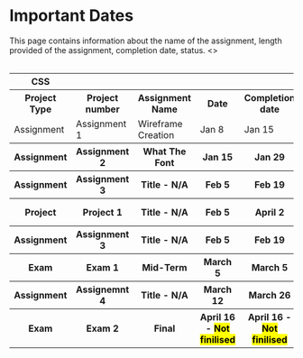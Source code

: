 <h1>Important Dates</h1>
This page contains information about the name of the assignment, length provided of the assignment, completion date, status.

<table>
  <tr>
    <>
</table>


<table>
  <tr>
    <th>CSS</th>
  </tr>
  <tr>
    <th>Project Type</th>
    <th>Project number</th>
    <th>Assignment Name</th>
    <th>Date</th>
    <th>Completion date</th>
    <th>Instructions</th>
    <th>Status</th>
    <th>Result</th>
  </tr>
  <tr>
    <td>Assignment</td>
    <td>Assignment 1</td>
    <td>Wireframe Creation</td>
    <td>Jan 8</td>
    <td>Jan 15</td>
    <td>
      <a href="https://remy-post.github.io/Education/CSS/Assignments/Assignment%201/Resources/Assignment%20One%20-%20%20Interface%20Design%20Using%20CSS.pdf" target="_blank">
        Instructions
      </a>
    </td>
    <th>Completed</th>
    <th>
      <a href="https://remy-post.github.io/Education/CSS/Assignments/Assignment%201/Wireframe.pdf" target="_blank">View</a>
    </th>
  </tr>
  <tr>
    <th>Assignment</th>
    <th>Assignment 2</th>
    <th>What The Font</th>
    <th>Jan 15</th>
    <th>Jan 29</th>
    <th>
      <a href="https://remy-post.github.io/Education/CSS/Assignments/Assignment%202/Resources/Assignment%202%20-%20%20Interface%20Design%202025.pdf" target="_blank">
        Instructions
      </a>
    </th>
    <th>Finished</th>
    <th>GUI link - N/A</th>
  </tr>
  <tr>
    <th>Assignment</th>
    <th>Assignment 3</th>
    <th>Title - N/A</th> 
    <th>Feb 5</th>
    <th>Feb 19</th>
    <th>Instructions - N/A</th>
    <th>Not Assigned</th>
    <th>GUI link - N/A</th>
  </tr>
  <tr>
    <th>Project</th>
    <th>Project 1</th>
    <th>Title - N/A</th>
    <th>Feb 5</th>
    <th>April 2</th>
    <th>Instructions - N/A</th>
    <th>Not Assigned</th>
    <th>GUI link - N/A</th>
  </tr>
  <tr>
    <th>Assignment</th>
    <th>Assignment 3</th>
    <th>Title - N/A</th>
    <th>Feb 5</th>
    <th>Feb 19</th>
    <th>Instructions - N/A</th>
    <th>Not Assigned</th>
    <th>GUI link - N/A</th>
  </tr>
  <tr>
    <th>Exam</th>
    <th>Exam 1</th>
    <th>Mid-Term</th>
    <th>March 5</th>
    <th>March 5</th>
    <th>Instructions - N/A</th>
    <th>Not Given</th>
    <th>GUI link - N/Applicable</th>
  </tr>
  <tr>
    <th>Assignment</th>
    <th>Assignemnt 4</th>
    <th>Title - N/A</th>
    <th>March 12</th>
    <th>March 26</th>
    <th>Instructions - N/A</th>
    <th>Not Assigned</th>
    <th>GUI link - N/A</th>
  </tr>
  <tr>
    <th>Exam</th>
    <th>Exam 2</th>
    <th>Final</th>
    <th>April 16 - <mark>Not finilised</mark></th>
    <th>April 16 - <mark>Not finilised</mark></th>
    <th>Instructions - N/A</th>
    <th>Not Given</th>
    <th>GUI link - N/Applicable</th>
  </tr>
</table>
